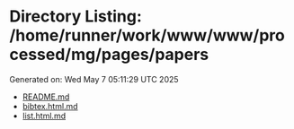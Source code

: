 # Directory Listing: /home/runner/work/www/www/processed/mg/pages/papers
Generated on: Wed May  7 05:11:29 UTC 2025

- [README.md](README.md)
- [bibtex.html.md](bibtex.html.md)
- [list.html.md](list.html.md)
